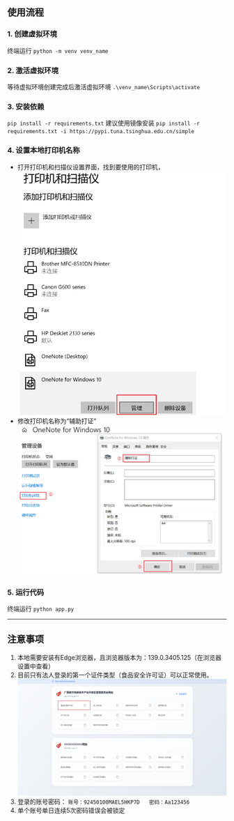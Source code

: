 ## 使用流程

### 1. 创建虚拟环境
终端运行
`python -m venv venv_name`
### 2. 激活虚拟环境
等待虚拟环境创建完成后激活虚拟环境
`.\venv_name\Scripts\activate`
### 3. 安装依赖
`pip install -r requirements.txt`
建议使用镜像安装
`pip install -r requirements.txt -i https://pypi.tuna.tsinghua.edu.cn/simple`
### 4. 设置本地打印机名称
* 打开打印机和扫描仪设置界面，找到要使用的打印机，
![alt text](image-1.png)
* 修改打印机名称为“辅助打证”
![alt text](image.png)
### 5. 运行代码
终端运行
`python app.py`

***

## 注意事项

1. 本地需要安装有Edge浏览器，且浏览器版本为：139.0.3405.125（在浏览器设置中查看）
2. 目前只有法人登录的第一个证件类型（食品安全许可证）可以正常使用。
   ![alt text](image-2.png)
3. 登录的账号密码：
`账号：92450100MAEL5HKP7D   密码：Aa123456`
1. 单个账号单日连续5次密码错误会被锁定
